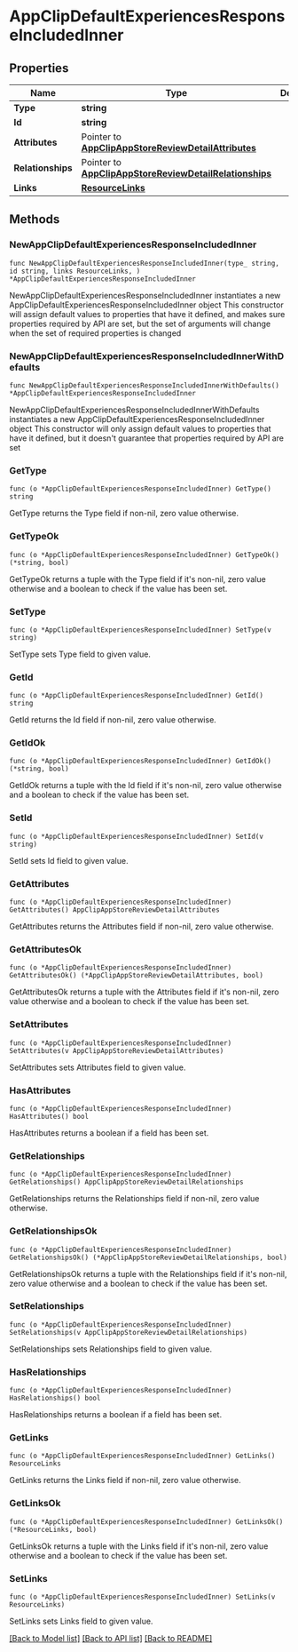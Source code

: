 # AppClipDefaultExperiencesResponseIncludedInner

## Properties

Name | Type | Description | Notes
------------ | ------------- | ------------- | -------------
**Type** | **string** |  | 
**Id** | **string** |  | 
**Attributes** | Pointer to [**AppClipAppStoreReviewDetailAttributes**](AppClipAppStoreReviewDetailAttributes.md) |  | [optional] 
**Relationships** | Pointer to [**AppClipAppStoreReviewDetailRelationships**](AppClipAppStoreReviewDetailRelationships.md) |  | [optional] 
**Links** | [**ResourceLinks**](ResourceLinks.md) |  | 

## Methods

### NewAppClipDefaultExperiencesResponseIncludedInner

`func NewAppClipDefaultExperiencesResponseIncludedInner(type_ string, id string, links ResourceLinks, ) *AppClipDefaultExperiencesResponseIncludedInner`

NewAppClipDefaultExperiencesResponseIncludedInner instantiates a new AppClipDefaultExperiencesResponseIncludedInner object
This constructor will assign default values to properties that have it defined,
and makes sure properties required by API are set, but the set of arguments
will change when the set of required properties is changed

### NewAppClipDefaultExperiencesResponseIncludedInnerWithDefaults

`func NewAppClipDefaultExperiencesResponseIncludedInnerWithDefaults() *AppClipDefaultExperiencesResponseIncludedInner`

NewAppClipDefaultExperiencesResponseIncludedInnerWithDefaults instantiates a new AppClipDefaultExperiencesResponseIncludedInner object
This constructor will only assign default values to properties that have it defined,
but it doesn't guarantee that properties required by API are set

### GetType

`func (o *AppClipDefaultExperiencesResponseIncludedInner) GetType() string`

GetType returns the Type field if non-nil, zero value otherwise.

### GetTypeOk

`func (o *AppClipDefaultExperiencesResponseIncludedInner) GetTypeOk() (*string, bool)`

GetTypeOk returns a tuple with the Type field if it's non-nil, zero value otherwise
and a boolean to check if the value has been set.

### SetType

`func (o *AppClipDefaultExperiencesResponseIncludedInner) SetType(v string)`

SetType sets Type field to given value.


### GetId

`func (o *AppClipDefaultExperiencesResponseIncludedInner) GetId() string`

GetId returns the Id field if non-nil, zero value otherwise.

### GetIdOk

`func (o *AppClipDefaultExperiencesResponseIncludedInner) GetIdOk() (*string, bool)`

GetIdOk returns a tuple with the Id field if it's non-nil, zero value otherwise
and a boolean to check if the value has been set.

### SetId

`func (o *AppClipDefaultExperiencesResponseIncludedInner) SetId(v string)`

SetId sets Id field to given value.


### GetAttributes

`func (o *AppClipDefaultExperiencesResponseIncludedInner) GetAttributes() AppClipAppStoreReviewDetailAttributes`

GetAttributes returns the Attributes field if non-nil, zero value otherwise.

### GetAttributesOk

`func (o *AppClipDefaultExperiencesResponseIncludedInner) GetAttributesOk() (*AppClipAppStoreReviewDetailAttributes, bool)`

GetAttributesOk returns a tuple with the Attributes field if it's non-nil, zero value otherwise
and a boolean to check if the value has been set.

### SetAttributes

`func (o *AppClipDefaultExperiencesResponseIncludedInner) SetAttributes(v AppClipAppStoreReviewDetailAttributes)`

SetAttributes sets Attributes field to given value.

### HasAttributes

`func (o *AppClipDefaultExperiencesResponseIncludedInner) HasAttributes() bool`

HasAttributes returns a boolean if a field has been set.

### GetRelationships

`func (o *AppClipDefaultExperiencesResponseIncludedInner) GetRelationships() AppClipAppStoreReviewDetailRelationships`

GetRelationships returns the Relationships field if non-nil, zero value otherwise.

### GetRelationshipsOk

`func (o *AppClipDefaultExperiencesResponseIncludedInner) GetRelationshipsOk() (*AppClipAppStoreReviewDetailRelationships, bool)`

GetRelationshipsOk returns a tuple with the Relationships field if it's non-nil, zero value otherwise
and a boolean to check if the value has been set.

### SetRelationships

`func (o *AppClipDefaultExperiencesResponseIncludedInner) SetRelationships(v AppClipAppStoreReviewDetailRelationships)`

SetRelationships sets Relationships field to given value.

### HasRelationships

`func (o *AppClipDefaultExperiencesResponseIncludedInner) HasRelationships() bool`

HasRelationships returns a boolean if a field has been set.

### GetLinks

`func (o *AppClipDefaultExperiencesResponseIncludedInner) GetLinks() ResourceLinks`

GetLinks returns the Links field if non-nil, zero value otherwise.

### GetLinksOk

`func (o *AppClipDefaultExperiencesResponseIncludedInner) GetLinksOk() (*ResourceLinks, bool)`

GetLinksOk returns a tuple with the Links field if it's non-nil, zero value otherwise
and a boolean to check if the value has been set.

### SetLinks

`func (o *AppClipDefaultExperiencesResponseIncludedInner) SetLinks(v ResourceLinks)`

SetLinks sets Links field to given value.



[[Back to Model list]](../README.md#documentation-for-models) [[Back to API list]](../README.md#documentation-for-api-endpoints) [[Back to README]](../README.md)



